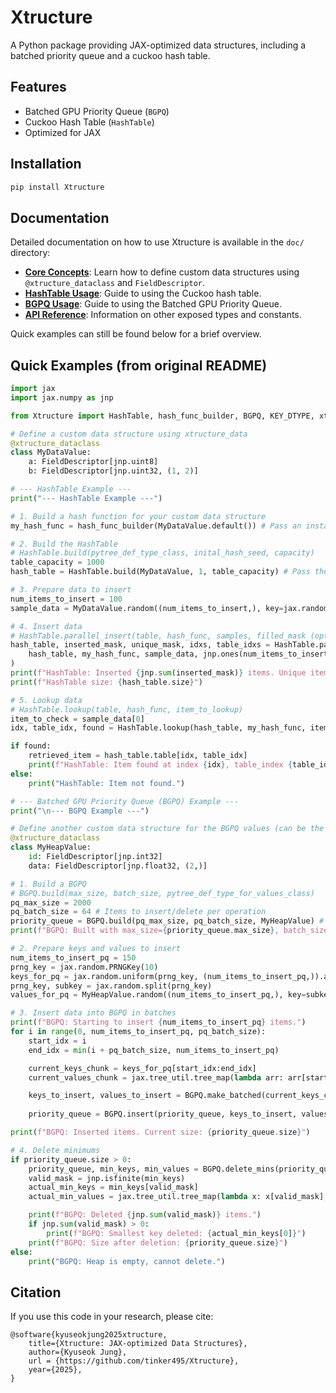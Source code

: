 # Xtructure

A Python package providing JAX-optimized data structures, including a batched priority queue and a cuckoo hash table.

## Features

- Batched GPU Priority Queue (`BGPQ`)
- Cuckoo Hash Table (`HashTable`)
- Optimized for JAX

## Installation

```bash
pip install Xtructure
```

## Documentation

Detailed documentation on how to use Xtructure is available in the `doc/` directory:

*   **[Core Concepts](./doc/core_concepts.md)**: Learn how to define custom data structures using `@xtructure_dataclass` and `FieldDescriptor`.
*   **[HashTable Usage](./doc/hashtable.md)**: Guide to using the Cuckoo hash table.
*   **[BGPQ Usage](./doc/bgpq.md)**: Guide to using the Batched GPU Priority Queue.
*   **[API Reference](./doc/api_reference.md)**: Information on other exposed types and constants.

Quick examples can still be found below for a brief overview.

## Quick Examples (from original README)

```python
import jax
import jax.numpy as jnp

from Xtructure import HashTable, hash_func_builder, BGPQ, KEY_DTYPE, xtructure_dataclass, FieldDescriptor

# Define a custom data structure using xtructure_data
@xtructure_dataclass
class MyDataValue:
    a: FieldDescriptor[jnp.uint8]
    b: FieldDescriptor[jnp.uint32, (1, 2)]

# --- HashTable Example ---
print("--- HashTable Example ---")

# 1. Build a hash function for your custom data structure
my_hash_func = hash_func_builder(MyDataValue.default()) # Pass an instance for builder

# 2. Build the HashTable
# HashTable.build(pytree_def_type_class, inital_hash_seed, capacity)
table_capacity = 1000
hash_table = HashTable.build(MyDataValue, 1, table_capacity) # Pass the class for build

# 3. Prepare data to insert
num_items_to_insert = 100
sample_data = MyDataValue.random((num_items_to_insert,), key=jax.random.PRNGKey(0))

# 4. Insert data
# HashTable.parallel_insert(table, hash_func, samples, filled_mask (optional))
hash_table, inserted_mask, unique_mask, idxs, table_idxs = HashTable.parallel_insert(
    hash_table, my_hash_func, sample_data, jnp.ones(num_items_to_insert, dtype=jnp.bool_)
)
print(f"HashTable: Inserted {jnp.sum(inserted_mask)} items. Unique items inserted: {jnp.sum(unique_mask)}")
print(f"HashTable size: {hash_table.size}")

# 5. Lookup data
# HashTable.lookup(table, hash_func, item_to_lookup)
item_to_check = sample_data[0]
idx, table_idx, found = HashTable.lookup(hash_table, my_hash_func, item_to_check)

if found:
    retrieved_item = hash_table.table[idx, table_idx]
    print(f"HashTable: Item found at index {idx}, table_index {table_idx}.")
else:
    print("HashTable: Item not found.")

# --- Batched GPU Priority Queue (BGPQ) Example ---
print("\n--- BGPQ Example ---")

# Define another custom data structure for the BGPQ values (can be the same or different)
@xtructure_dataclass
class MyHeapValue:
    id: FieldDescriptor[jnp.int32]
    data: FieldDescriptor[jnp.float32, (2,)]

# 1. Build a BGPQ
# BGPQ.build(max_size, batch_size, pytree_def_type_for_values_class)
pq_max_size = 2000
pq_batch_size = 64 # Items to insert/delete per operation
priority_queue = BGPQ.build(pq_max_size, pq_batch_size, MyHeapValue) # Pass the class for build
print(f"BGPQ: Built with max_size={priority_queue.max_size}, batch_size={priority_queue.batch_size}")

# 2. Prepare keys and values to insert
num_items_to_insert_pq = 150
prng_key = jax.random.PRNGKey(10)
keys_for_pq = jax.random.uniform(prng_key, (num_items_to_insert_pq,)).astype(KEY_DTYPE)
prng_key, subkey = jax.random.split(prng_key)
values_for_pq = MyHeapValue.random((num_items_to_insert_pq,), key=subkey)

# 3. Insert data into BGPQ in batches
print(f"BGPQ: Starting to insert {num_items_to_insert_pq} items.")
for i in range(0, num_items_to_insert_pq, pq_batch_size):
    start_idx = i
    end_idx = min(i + pq_batch_size, num_items_to_insert_pq)

    current_keys_chunk = keys_for_pq[start_idx:end_idx]
    current_values_chunk = jax.tree_util.tree_map(lambda arr: arr[start_idx:end_idx], values_for_pq)

    keys_to_insert, values_to_insert = BGPQ.make_batched(current_keys_chunk, current_values_chunk, pq_batch_size)
    
    priority_queue = BGPQ.insert(priority_queue, keys_to_insert, values_to_insert)

print(f"BGPQ: Inserted items. Current size: {priority_queue.size}")

# 4. Delete minimums
if priority_queue.size > 0:
    priority_queue, min_keys, min_values = BGPQ.delete_mins(priority_queue)
    valid_mask = jnp.isfinite(min_keys)
    actual_min_keys = min_keys[valid_mask]
    actual_min_values = jax.tree_util.tree_map(lambda x: x[valid_mask], min_values)

    print(f"BGPQ: Deleted {jnp.sum(valid_mask)} items.")
    if jnp.sum(valid_mask) > 0:
        print(f"BGPQ: Smallest key deleted: {actual_min_keys[0]}")
    print(f"BGPQ: Size after deletion: {priority_queue.size}")
else:
    print("BGPQ: Heap is empty, cannot delete.")
```

## Citation

If you use this code in your research, please cite:

```
@software{kyuseokjung2025xtructure,
    title={Xtructure: JAX-optimized Data Structures},
    author={Kyuseok Jung},
    url = {https://github.com/tinker495/Xtructure},
    year={2025},
}
```